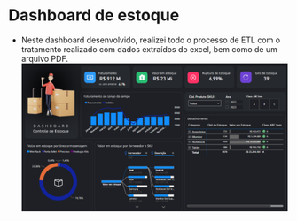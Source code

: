 # Dashboard de estoque
- 
    Neste dashboard desenvolvido, realizei todo o processo de ETL com o tratamento realizado com dados extraídos do excel, bem como de um arquivo PDF.
    ![alt text](image.png)
